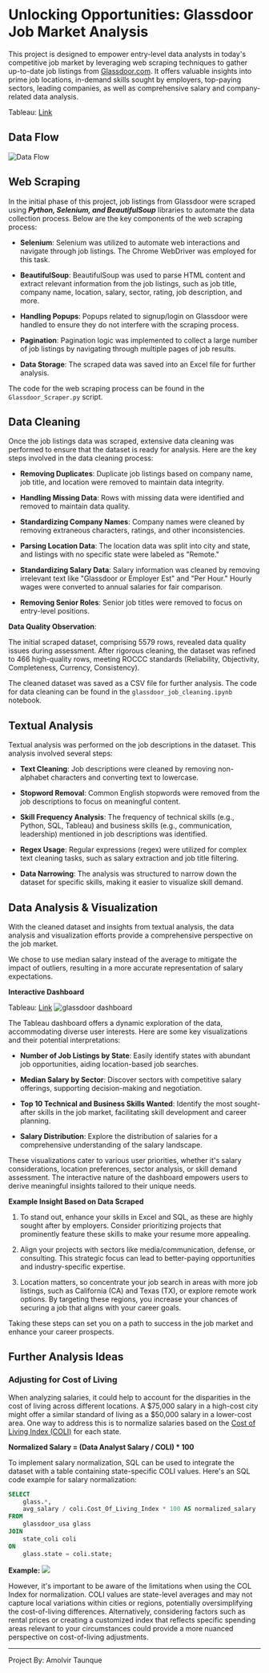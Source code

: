 # Unlocking Opportunities: Glassdoor Job Market Analysis

This project is designed to empower entry-level data analysts in today's competitive job market by leveraging web scraping techniques to gather up-to-date job listings from [Glassdoor.com](https://www.glassdoor.com/Job/united-states-data-analyst-jobs-SRCH_IL.0,13_IN1_KO14,26.htm). It offers valuable insights into prime job locations, in-demand skills sought by employers, top-paying sectors, leading companies, as well as comprehensive salary and company-related data analysis.

Tableau: [Link](https://public.tableau.com/views/GlassdoorInsights-DataAnalyst/Dashboard1?:language=en-US&:display_count=n&:origin=viz_share_link)
## Data Flow 

![Data Flow](readme_images/data_flow.png)

## Web Scraping

In the initial phase of this project, job listings from Glassdoor were scraped using ***Python, Selenium, and BeautifulSoup*** libraries to automate the data collection process. Below are the key components of the web scraping process:

- **Selenium**: Selenium was utilized to automate web interactions and navigate through job listings. The Chrome WebDriver was employed for this task.

- **BeautifulSoup**: BeautifulSoup was used to parse HTML content and extract relevant information from the job listings, such as job title, company name, location, salary, sector, rating, job description, and more.

- **Handling Popups**: Popups related to signup/login on Glassdoor were handled to ensure they do not interfere with the scraping process.

- **Pagination**: Pagination logic was implemented to collect a large number of job listings by navigating through multiple pages of job results.

- **Data Storage**: The scraped data was saved into an Excel file for further analysis.

The code for the web scraping process can be found in the ```Glassdoor_Scraper.py``` script.

## Data Cleaning

Once the job listings data was scraped, extensive data cleaning was performed to ensure that the dataset is ready for analysis. Here are the key steps involved in the data cleaning process:

- **Removing Duplicates**: Duplicate job listings based on company name, job title, and location were removed to maintain data integrity.

- **Handling Missing Data**: Rows with missing data were identified and removed to maintain data quality.

- **Standardizing Company Names**: Company names were cleaned by removing extraneous characters, ratings, and other inconsistencies.

- **Parsing Location Data**: The location data was split into city and state, and listings with no specific state were labeled as "Remote."

- **Standardizing Salary Data**: Salary information was cleaned by removing irrelevant text like "Glassdoor or Employer Est" and "Per Hour." Hourly wages were converted to annual salaries for fair comparison.

- **Removing Senior Roles**: Senior job titles were removed to focus on entry-level positions.

**Data Quality Observation**:

The initial scraped dataset, comprising 5579 rows, revealed data quality issues during assessment. After rigorous cleaning, the dataset was refined to 466 high-quality rows, meeting ROCCC standards (Reliability, Objectivity, Completeness, Currency, Consistency).

The cleaned dataset was saved as a CSV file for further analysis. The code for data cleaning can be found in the ```glassdoor_job_cleaning.ipynb``` notebook.

## Textual Analysis 

Textual analysis was performed on the job descriptions in the dataset. This analysis involved several steps:

- **Text Cleaning**: Job descriptions were cleaned by removing non-alphabet characters and converting text to lowercase.

- **Stopword Removal**: Common English stopwords were removed from the job descriptions to focus on meaningful content.

- **Skill Frequency Analysis**: The frequency of technical skills (e.g., Python, SQL, Tableau) and business skills (e.g., communication, leadership) mentioned in job descriptions was identified.

- **Regex Usage**: Regular expressions (regex) were utilized for complex text cleaning tasks, such as salary extraction and job title filtering.

- **Data Narrowing**: The analysis was structured to narrow down the dataset for specific skills, making it easier to visualize skill demand.

## Data Analysis & Visualization

With the cleaned dataset and insights from textual analysis, the data analysis and visualization efforts provide a comprehensive perspective on the job market.

We chose to use median salary instead of the average to mitigate the impact of outliers, resulting in a more accurate representation of salary expectations.

**Interactive Dashboard**

Tableau: [Link](https://public.tableau.com/views/GlassdoorInsights-DataAnalyst/Dashboard1?:language=en-US&:display_count=n&:origin=viz_share_link)
![glassdoor dashboard](readme_images/glassdoor_dashboard.png)

The Tableau dashboard offers a dynamic exploration of the data, accommodating diverse user interests. Here are some key visualizations and their potential interpretations:

- **Number of Job Listings by State**: Easily identify states with abundant job opportunities, aiding location-based job searches.

- **Median Salary by Sector**: Discover sectors with competitive salary offerings, supporting decision-making and negotiation.

- **Top 10 Technical and Business Skills Wanted**: Identify the most sought-after skills in the job market, facilitating skill development and career planning.

- **Salary Distribution**: Explore the distribution of salaries for a comprehensive understanding of the salary landscape.

These visualizations cater to various user priorities, whether it's salary considerations, location preferences, sector analysis, or skill demand assessment. The interactive nature of the dashboard empowers users to derive meaningful insights tailored to their unique needs.

**Example Insight Based on Data Scraped**

1. To stand out, enhance your skills in Excel and SQL, as these are highly sought after by employers. Consider prioritizing projects that prominently feature these skills to make your resume more appealing.

2. Align your projects with sectors like media/communication, defense, or consulting. This strategic focus can lead to better-paying opportunities and industry-specific expertise.

3. Location matters, so concentrate your job search in areas with more job listings, such as California (CA) and Texas (TX), or explore remote work options. By targeting these regions, you increase your chances of securing a job that aligns with your career goals.

Taking these steps can set you on a path to success in the job market and enhance your career prospects.

## Further Analysis Ideas

### Adjusting for Cost of Living

When analyzing salaries, it could help to account for the disparities in the cost of living across different locations. A $75,000 salary in a high-cost city might offer a similar standard of living as a $50,000 salary in a lower-cost area. One way to address this is to normalize salaries based on the [Cost of Living Index (COLI)](https://meric.mo.gov/data/cost-living-data-series) for each state.

**Normalized Salary = (Data Analyst Salary / COLI) * 100**

To implement salary normalization, SQL can be used to integrate the dataset with a table containing state-specific COLI values. Here's an SQL code example for salary normalization:

```sql
SELECT
    glass.*,
    avg_salary / coli.Cost_Of_Living_Index * 100 AS normalized_salary
FROM
    glassdoor_usa glass
JOIN
    state_coli coli
ON
    glass.state = coli.state;
```
**Example:**
![](readme_images/normalized_salary.png)


However, it's important to be aware of the limitations when using the COL Index for normalization. COLI values are state-level averages and may not capture local variations within cities or regions, potentially oversimplifying the cost-of-living differences. Alternatively, considering factors such as rental prices or creating a customized index that reflects specific spending areas relevant to your circumstances could provide a more nuanced perspective on cost-of-living adjustments.

---
Project By: Amolvir Taunque